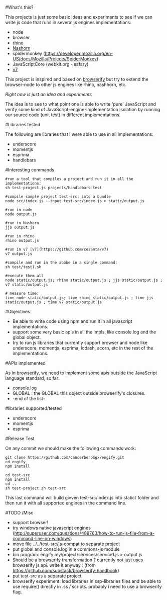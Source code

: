 #What's this?

This projects is just some basic ideas and experiments to see if we can write js code that runs in several js engines implementations: 

 * node
 * browser
 * [rhino](https://developer.mozilla.org/es/docs/Rhino)
 * [Nashorn](https://en.wikipedia.org/wiki/Nashorn_(JavaScript_engine))
 * spidermonkey (https://developer.mozilla.org/en-US/docs/Mozilla/Projects/SpiderMonkey)
 * JavaScriptCore (webkit.org - safary)
 * [v7](https://github.com/cesanta/v7) 


This project is inspired and based on [browserify](http://browserify.org/) but try to extend the browser-node to other js engines like rhino, nashhorn, etc.

*Right now is just an idea and experiments*

The idea is to see to what point one is able to write 'pure' JavaScript and  verify some kind of JavaScript-engine-implementation isolation by running our source code (unit test) in different implementations.

#Libraries tested

The following are libraries that I were able to use in all implementations: 

 * underscore
 * momentjs
 * esprima
 * handlebars

#Interesting commands

    #run a tool that compiles a project and run it in all the implementations: 
    sh test-project.js projects/handlebars-test

    #compile sample project test-src: into a bundle
    node src/index.js --input test-src/index.js > static/output.js

    #run in node
    node output.js

    #run in Nashorn
    jjs output.js

    #run in rhino
    rhino output.js

    #run in v7 [v7](https://github.com/cesanta/v7)
    v7 output.js

    #compile and run in the abobe in a single command: 
    sh test/test1.sh

    #execute them all
    node static/output.js; rhino static/output.js ; jjs static/output.js ; v7 static/output.js

    # measure time:
    time node static/output.js; time rhino static/output.js ; time jjs static/output.js ; time v7 static/output.js




#Objectives

 * Be able to write code using npm and run it in all javascript implementations. 
 * support some very basic apis in all the impls, like console.log and the global object.
 * try to run js libraries that currently support browser and node like underscore, momentjs, esprima, lodash, acorn, etc in the rest of the implementations. 

#APIs implemented

As in browserify, we need to implement some apis outside the JavaScript language standard, so far: 

 * console.log
 * GLOBAL : the GLOBAL this object outside browserify's closures. 
 * -end of the list-

#libraries supported/tested

 * underscore
 * momentjs
 * esprima

#Release Test

On any commit we should make the following commands work: 

    git clone https://github.com/cancerberoSgx/engify.git
    cd engify
    npm install

    cd test-src
    npm install
    cd ..    
    sh test-project.sh test-src

This last command will build givven test-src/index.js into static/ folder and then run it with all supported engines in the command line. 

#TODO /Misc

 * support browser!
 * try windows native javascript engines (http://superuser.com/questions/488763/how-to-run-js-file-from-a-command-line-on-windows)
 * move file ../../test-src/js-compat to separate project
 * put global and console.log in a commons-js module
 * bin program: engify my/project/services/service1.js > output.js
 * Should be a browserify transformation ? currently not just uses browserify js api. write it anyway : (from https://github.com/substack/browserify-handbook)
 * put test-src as a separate project
 * browserify experiment: load libraries in ssp-libraries files and be able to use require() directly in .ss / scripts.  probably i need to use a browserify flag.



